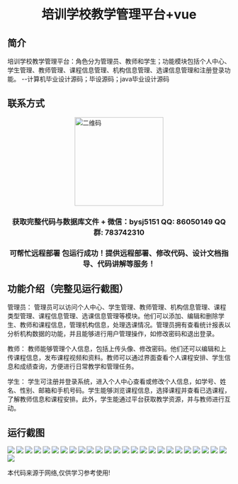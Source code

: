 <p><h1 align="center">培训学校教学管理平台+vue</h1></p>

## 简介
培训学校教学管理平台：角色分为管理员、教师和学生；功能模块包括个人中心、学生管理、教师管理、课程信息管理、机构信息管理、选课信息管理和注册登录功能。    --计算机毕业设计源码；毕设源码；java毕业设计源码


## 联系方式
<img src="https://bs-1329754181.cos.ap-shanghai.myqcloud.com/wx.jpg" alt="二维码" style="display: block; margin: 0 auto;" width="200px">
<p><h3 align="center">获取完整代码与数据库文件 + 微信：bysj5151 QQ: 86050149 QQ群: 783742310</h3></p>
<p><h3 align="center">可帮忙远程部署 包运行成功！提供远程部署、修改代码、设计文档指导、代码讲解等服务！</h3></p>

## 功能介绍（完整见运行截图）
管理员：  管理员可以访问个人中心、学生管理、教师管理、机构信息管理、课程类型管理、课程信息管理、选课信息管理等模块。他们可以添加、编辑和删除学生、教师和课程信息，管理机构信息，处理选课情况。管理员拥有查看统计报表以分析机构数据的功能，并且能够进行用户管理操作，如修改密码和退出登录。  

教师：  教师能够管理个人信息，包括上传头像、修改密码。他们还可以编辑和上传课程信息，发布课程视频和资料。教师可以通过界面查看个人课程安排、学生信息和成绩查询，方便进行日常教学和管理任务。  

学生：  学生可注册并登录系统，进入个人中心查看或修改个人信息，如学号、姓名、性别、邮箱和手机号码。学生能够浏览课程信息，选择课程并查看已选课程，了解教师信息和课程安排。此外，学生能通过平台获取教学资源，并与教师进行互动。


## 运行截图
![](https://bs-1329754181.cos.ap-shanghai.myqcloud.com/ssm/TrainingSchoolManagementPlatform/img/001.jpg)
![](https://bs-1329754181.cos.ap-shanghai.myqcloud.com/ssm/TrainingSchoolManagementPlatform/img/002.jpg)
![](https://bs-1329754181.cos.ap-shanghai.myqcloud.com/ssm/TrainingSchoolManagementPlatform/img/003.jpg)
![](https://bs-1329754181.cos.ap-shanghai.myqcloud.com/ssm/TrainingSchoolManagementPlatform/img/004.jpg)
![](https://bs-1329754181.cos.ap-shanghai.myqcloud.com/ssm/TrainingSchoolManagementPlatform/img/005.jpg)
![](https://bs-1329754181.cos.ap-shanghai.myqcloud.com/ssm/TrainingSchoolManagementPlatform/img/006.jpg)
![](https://bs-1329754181.cos.ap-shanghai.myqcloud.com/ssm/TrainingSchoolManagementPlatform/img/007.jpg)
![](https://bs-1329754181.cos.ap-shanghai.myqcloud.com/ssm/TrainingSchoolManagementPlatform/img/008.jpg)
![](https://bs-1329754181.cos.ap-shanghai.myqcloud.com/ssm/TrainingSchoolManagementPlatform/img/009.jpg)
![](https://bs-1329754181.cos.ap-shanghai.myqcloud.com/ssm/TrainingSchoolManagementPlatform/img/010.jpg)
![](https://bs-1329754181.cos.ap-shanghai.myqcloud.com/ssm/TrainingSchoolManagementPlatform/img/011.jpg)
![](https://bs-1329754181.cos.ap-shanghai.myqcloud.com/ssm/TrainingSchoolManagementPlatform/img/012.jpg)
![](https://bs-1329754181.cos.ap-shanghai.myqcloud.com/ssm/TrainingSchoolManagementPlatform/img/013.jpg)
![](https://bs-1329754181.cos.ap-shanghai.myqcloud.com/ssm/TrainingSchoolManagementPlatform/img/014.jpg)
![](https://bs-1329754181.cos.ap-shanghai.myqcloud.com/ssm/TrainingSchoolManagementPlatform/img/015.jpg)
![](https://bs-1329754181.cos.ap-shanghai.myqcloud.com/ssm/TrainingSchoolManagementPlatform/img/016.jpg)
![](https://bs-1329754181.cos.ap-shanghai.myqcloud.com/ssm/TrainingSchoolManagementPlatform/img/017.jpg)
![](https://bs-1329754181.cos.ap-shanghai.myqcloud.com/ssm/TrainingSchoolManagementPlatform/img/018.jpg)
![](https://bs-1329754181.cos.ap-shanghai.myqcloud.com/ssm/TrainingSchoolManagementPlatform/img/019.jpg)
![](https://bs-1329754181.cos.ap-shanghai.myqcloud.com/ssm/TrainingSchoolManagementPlatform/img/020.jpg)
![](https://bs-1329754181.cos.ap-shanghai.myqcloud.com/ssm/TrainingSchoolManagementPlatform/img/021.jpg)
![](https://bs-1329754181.cos.ap-shanghai.myqcloud.com/ssm/TrainingSchoolManagementPlatform/img/022.jpg)
![](https://bs-1329754181.cos.ap-shanghai.myqcloud.com/ssm/TrainingSchoolManagementPlatform/img/023.jpg)
![](https://bs-1329754181.cos.ap-shanghai.myqcloud.com/ssm/TrainingSchoolManagementPlatform/img/024.jpg)
![](https://bs-1329754181.cos.ap-shanghai.myqcloud.com/ssm/TrainingSchoolManagementPlatform/img/025.jpg)
![](https://bs-1329754181.cos.ap-shanghai.myqcloud.com/ssm/TrainingSchoolManagementPlatform/img/026.jpg)

<p>本代码来源于网络,仅供学习参考使用!</p>
